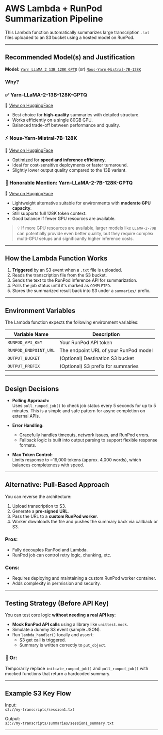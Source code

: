 # AWS Lambda + RunPod Summarization Pipeline

This Lambda function automatically summarizes large transcription `.txt` files uploaded to an S3 bucket using a hosted model on RunPod.

---

## Recommended Model(s) and Justification

**Model:** [`Yarn LLaMA 2 13B 128K GPTQ`](https://huggingface.co/TheBloke/Yarn-Llama-2-13B-128K-GPTQ) (or) [`Nous-Yarn-Mistral-7B-128K`](https://huggingface.co/NousResearch/Yarn-Mistral-7b-128k)

### Why?
### ✅ Yarn-LLaMA-2-13B-128K-GPTQ  
🔗 [View on HuggingFace](https://huggingface.co/TheBloke/Yarn-LLaMA-2-13B-128K-GPTQ)  
- Best choice for **high-quality** summaries with detailed structure.  
- Works efficiently on a single 80GB GPU.  
- Balanced trade-off between performance and quality.

### ⚡ Nous-Yarn-Mistral-7B-128K  
🔗 [View on HuggingFace](https://huggingface.co/NousResearch/Yarn-Mistral-7b-128k)  
- Optimized for **speed and inference efficiency**.  
- Ideal for cost-sensitive deployments or faster turnaround.  
- Slightly lower output quality compared to the 13B variant.

### 🏅 Honorable Mention: Yarn-LLaMA-2-7B-128K-GPTQ  
🔗 [View on HuggingFace](https://huggingface.co/TheBloke/Yarn-Llama-2-7B-128K-GPTQ)  
- Lightweight alternative suitable for environments with **moderate GPU capacity**.  
- Still supports full 128K token context.  
- Good balance if fewer GPU resources are available.

> 💡 If more GPU resources are available, larger models like `LLaMA-2-70B` can potentially provide even better quality, but they require complex multi-GPU setups and significantly higher inference costs.

---

## How the Lambda Function Works

1. **Triggered** by an S3 event when a `.txt` file is uploaded.
2. Reads the transcription file from the S3 bucket.
3. Sends the text to the RunPod inference API for summarization.
4. Polls the job status until it's marked as `COMPLETED`.
5. Stores the summarized result back into S3 under a `summaries/` prefix.

---

## Environment Variables

The Lambda function expects the following environment variables:

| Variable Name        | Description                            |
|----------------------|----------------------------------------|
| `RUNPOD_API_KEY`     | Your RunPod API token                  |
| `RUNPOD_ENDPOINT_URL`| The endpoint URL of your RunPod model |
| `OUTPUT_BUCKET`      | (Optional) Destination S3 bucket       |
| `OUTPUT_PREFIX`      | (Optional) S3 prefix for summaries     |

---

##  Design Decisions

- **Polling Approach:**  
  Uses `poll_runpod_job()` to check job status every 5 seconds for up to 5 minutes. This is a simple and safe pattern for async completion on external APIs.

- **Error Handling:**  
  - Gracefully handles timeouts, network issues, and RunPod errors.
  - Fallback logic is built into output parsing to support flexible response formats.

- **Max Token Control:**  
  Limits response to ~16,000 tokens (approx. 4,000 words), which balances completeness with speed.

---

## Alternative: Pull-Based Approach

You can reverse the architecture:

1. Upload transcription to S3.
2. Generate a **pre-signed URL**.
3. Pass the URL to a **custom RunPod worker**.
4. Worker downloads the file and pushes the summary back via callback or S3.

### Pros:
- Fully decouples RunPod and Lambda.
- RunPod job can control retry logic, chunking, etc.

### Cons:
- Requires deploying and maintaining a custom RunPod worker container.
- Adds complexity in permission and security.

---

##  Testing Strategy (Before API Key)

You can test core logic **without needing a real API key**:

- **Mock RunPod API calls** using a library like `unittest.mock`.
- Simulate a dummy S3 event (sample JSON).
- Run `lambda_handler()` locally and assert:
  - S3 get call is triggered.
  - Summary is written correctly to `put_object`.

### 🔄 Or:
Temporarily replace `initiate_runpod_job()` and `poll_runpod_job()` with mocked functions that return a hardcoded summary.

---

##  Example S3 Key Flow

Input:  
`s3://my-transcripts/session1.txt`

Output:  
`s3://my-transcripts/summaries/session1_summary.txt`

---



